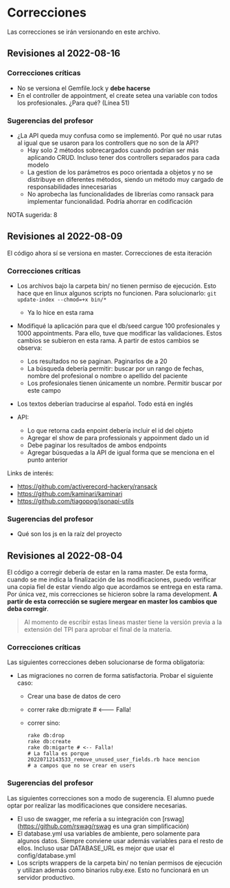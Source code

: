 # Correcciones

Las correcciones se irán versionando en este archivo.

## Revisiones al 2022-08-16

### Correcciones críticas

* No se versiona el Gemfile.lock y **debe hacerse**
* En el controller de appointment, el create setea una variable con todos los
  profesionales. ¿Para qué? (Línea 51)

### Sugerencias del profesor

* ¿La API queda muy confusa como se implementó. Por qué no usar rutas al igual
  que se usaron para los controllers que no son de la API?
  * Hay solo 2 métodos sobrecargados cuando podrían ser más aplicando CRUD.
    Incluso tener dos controllers separados para cada modelo
  * La gestion de los parámetros es poco orientada a objetos y no se distribuye
    en diferentes métodos, siendo un método muy cargado de responsabilidades
    innecesarias
  * No aprobecha las funcionalidades de librerías como ransack para implementar
    funcionalidad. Podría ahorrar en codificación


NOTA sugerida: 8

## Revisiones al 2022-08-09

El código ahora sí se versiona en master. Correcciones de esta iteración

### Correcciones críticas

* Los archivos bajo la carpeta bin/ no tienen permiso de ejecución. Esto hace
  que en linux algunos scripts no funcionen. Para solucionarlo: `git
    update-index --chmod=+x bin/*`
  * Ya lo hice en esta rama
* Modifiqué la aplicación para que el db/seed cargue 100 profesionales y 1000
  appointments. Para ello, tuve que modificar las validaciones. Estos cambios se
  subieron en esta rama. A partir de estos cambios se observa:
  * Los resultados no se paginan. Paginarlos de a 20
  * La búsqueda debería permitir: buscar por un rango de fechas, nombre del
    profesional o nombre o apellido del paciente
  * Los profesionales tienen únicamente un nombre. Permitir buscar por este
    campo
* Los textos deberían traducirse al español. Todo está en inglés

* API:
  * Lo que retorna cada enpoint debería incluir el id del objeto
  * Agregar el show de para professionals y appoinment dado un id
  * Debe paginar los resultados de ambos endpoints
  * Agregar búsquedas a la API de igual forma que se menciona en el punto
    anterior

Links de interés:

* https://github.com/activerecord-hackery/ransack
* https://github.com/kaminari/kaminari
* https://github.com/tiagopog/jsonapi-utils


### Sugerencias del profesor

*  Qué son los js en la raíz del proyecto

## Revisiones al 2022-08-04

El código a corregir debería de estar en la rama master. De esta forma, cuando
se me indica la finalización de las modificaciones, puedo verificar una copia
fiel de estar viendo algo que acordamos se entrega en esta rama. Por única vez,
mis correcciones se hicieron sobre la rama development. **A partir de esta
corrección se sugiere mergear en master los cambios que deba corregir**.

> Al momento de escribir estas lineas master tiene la versión previa a la
> extensión del TPI para aprobar el final de la materia.

### Correcciones críticas

Las siguientes correcciones deben solucionarse de forma obligatoria:

* Las migraciones no corren de forma satisfactoria. Probar el siguiente caso:
  - Crear una base de datos de cero
  - correr rake db:migrate # <--- Falla!
  - correr sino:

    ```
    rake db:drop
    rake db:create
    rake db:migarte # <-- Falla!
    # La falla es porque 20220712143533_remove_unused_user_fields.rb hace mencion
    # a campos que no se crear en users
    ```

### Sugerencias del profesor

Las siguientes correcciones son a modo de sugerencia. El alumno puede optar por
realizar las modificaciones que considere necesarias.

* El uso de swagger, me refería a su integración con [rswag](https://github.com/rswag/rswag es una gran simplificación)
* El database.yml usa variables de ambiente, pero solamente para algunos datos.
  Siempre conviene usar además variables para el resto de ellos. Incluso usar
  DATABASE_URL es mejor que usar el config/database.yml
* Los scripts wrappers de la carpeta bin/ no tenían permisos de ejecución y
  utilizan además como binarios ruby.exe. Esto no funcionará en un
  servidor productivo.
